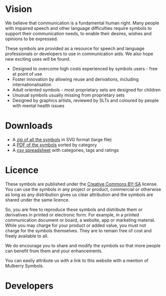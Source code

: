# Vision

We believe that communication is a fundamental human right. Many people with impaired speech and other language difficulties require symbols to support their communication needs, to enable their desires, wishes and opinions to be expressed.

These symbols are provided as a resource for speech and language professionals or developers to use in communication aids. We also hope new exciting uses will be found.

* Designed to overcome high costs experienced by symbols users - free at point of use
* Foster innovation by allowing reuse and derivations, including internationalisation
* Adult oriented symbols - most proprietary sets are designed for children
* Unusual symbols usually missing from proprietary sets
* Designed by graphics artists, reviewed by SLTs and coloured by people with mental health issues

# Downloads

* A [zip of all the symbols](https://github.com/straight-street/mulberry-symbols/blob/master/mulberry-symbols.zip) in SVG format (large file)
* A [PDF of the symbols](https://github.com/straight-street/mulberry-symbols/blob/master/categories.pdf) sorted by category
* A [csv spreadsheet](https://github.com/straight-street/mulberry-symbols/blob/master/symbol-info.csv) with categories, tags and ratings

# Licence

These symbols are published under the [Creative Commons BY-SA](https://github.com/straight-street/mulberry-symbols/blob/master/LICENSE.txt) license. You can use the symbols in any project or product, commercial or otherwise as long as any distribution gives us clear attribution and the symbols are shared under the same licence.

So, you are free to reproduce these symbols and distribute them or derivatives in printed or electronic form. For example, in a printed communication document or board, a website, app or marketing material. While you may charge for your product or added value, you must not charge for the symbols themselves. They are to remain free of cost and freely available to all.

We do encourage you to share and modify the symbols so that more people can benefit from them and your enhancements.

You can easily attribute us with a link to this website with a mention of Mulberry Symbols.

# Developers
